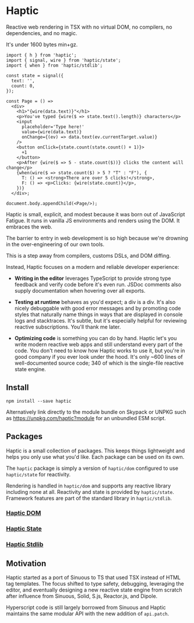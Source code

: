 # Haptic

Reactive web rendering in TSX with no virtual DOM, no compilers, no
dependencies, and no magic.

It's under 1600 bytes min+gz.

```tsx
import { h } from 'haptic';
import { signal, wire } from 'haptic/state';
import { when } from 'haptic/stdlib';

const state = signal({
  text: '',
  count: 0,
});

const Page = () =>
  <div>
    <h1>"{wire(data.text)}"</h1>
    <p>You've typed {wire($ => state.text().length)} characters</p>
    <input
      placeholder='Type here!'
      value={wire(data.text)}
      onChange={(ev) => data.text(ev.currentTarget.value)}
    />
    <button onClick={state.count(state.count() + 1)}>
      +1
    </button>
    <p>After {wire($ => 5 - state.count($))} clicks the content will change</p>
    {when(wire($ => state.count($) > 5 ? "T" : "F"), {
      T: () => <strong>There are over 5 clicks!</strong>,
      F: () => <p>Clicks: {wire(state.count)}</p>,
    })}
  </div>;

document.body.appendChild(<Page/>);
```

Haptic is small, explicit, and modest because it was born out of JavaScript
Fatigue. It runs in vanilla JS environments and renders using the DOM. It
embraces the web.

The barrier to entry in web development is so high because we're drowning in the
over-engineering of our own tools.

This is a step away from compilers, customs DSLs, and DOM diffing.

Instead, Haptic focuses on a modern and reliable developer experience:

- __Writing in the editor__ leverages TypeScript to provide strong type feedback
  and verify code before it's even run. JSDoc comments also supply documentation
  when hovering over all exports.

- __Testing at runtime__ behaves as you'd expect; a div is a div. It's also
  nicely debuggable with good error messages and by promoting code styles that
  naturally name things in ways that are displayed in console logs and
  stacktraces. It's subtle, but it's especially helpful for reviewing reactive
  subscriptions. You'll thank me later.

- __Optimizing code__ is something you can do by hand. Haptic let's you write
  modern reactive web apps and still understand every part of the code. You
  don't need to know how Haptic works to use it, but you're in good company if
  you ever look under the hood. It's only ~600 lines of well-documented source
  code; 340 of which is the single-file reactive state engine.

## Install

```
npm install --save haptic
```

Alternatively link directly to the module bundle on Skypack or UNPKG such as
https://unpkg.com/haptic?module for an unbundled ESM script.

## Packages

Haptic is a small collection of packages. This keeps things lightweight and
helps you only use what you'd like. Each package can be used on its own.

The `haptic` package is simply a version of `haptic/dom` configured to use
`haptic/state` for reactivity.

Rendering is handled in `haptic/dom` and supports any reactive library including
none at all. Reactivity and state is provided by `haptic/state`. Framework
features are part of the standard library in `haptic/stdlib`.

### [Haptic DOM](./src/dom/readme.md)

### [Haptic State](./src/state/readme.md)

### [Haptic Stdlib](./src/stdlib/readme.md)

## Motivation

Haptic started as a port of Sinuous to TS that used TSX instead of HTML tag
templates. The focus shifted to type safety, debugging, leveraging the editor,
and eventually designing a new reactive state engine from scratch after
influence from Sinuous, Solid, S.js, Reactor.js, and Dipole.

Hyperscript code is still largely borrowed from Sinuous and Haptic maintains the
same modular API with the new addition of `api.patch`.
